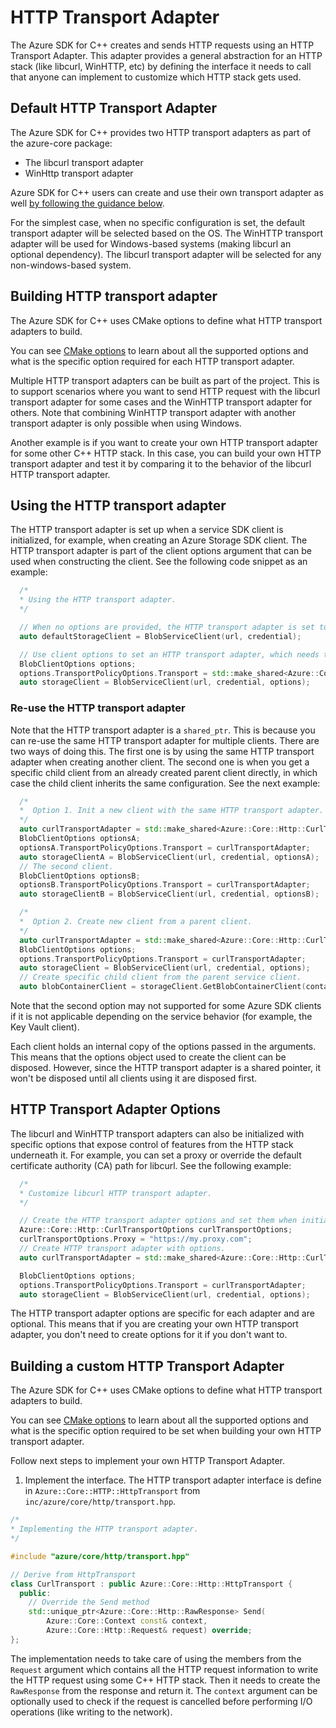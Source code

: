# HTTP Transport Adapter

The Azure SDK for C++ creates and sends HTTP requests using an HTTP Transport Adapter. This adapter provides a general abstraction for an HTTP stack (like libcurl, WinHTTP, etc) by defining the interface it needs to call that anyone can implement to customize which HTTP stack gets used.

## Default HTTP Transport Adapter
The Azure SDK for C++ provides two HTTP transport adapters as part of the azure-core package:
- The libcurl transport adapter
- WinHttp transport adapter

Azure SDK for C++ users can create and use their own transport adapter as well [by following the guidance below](#Building-a-custom-HTTP-Transport-Adapter).

For the simplest case, when no specific configuration is set, the default transport adapter will be selected based on the OS. The WinHTTP transport adapter will be used for Windows-based systems (making libcurl an optional dependency). The libcurl transport adapter will be selected for any non-windows-based system.

## Building HTTP transport adapter

The Azure SDK for C++ uses CMake options to define what HTTP transport adapters to build.

You can see [CMake options](https://github.com/Azure/azure-sdk-for-cpp/blob/master/CONTRIBUTING.md#cmake-build-options) to learn about all the supported options and what is the specific option required for each HTTP transport adapter.

Multiple HTTP transport adapters can be built as part of the project. This is to support scenarios where you want to send HTTP request with the libcurl transport adapter for some cases and the WinHTTP transport adapter for others.
Note that combining WinHTTP transport adapter with another transport adapter is only possible when using Windows.

Another example is if you want to create your own HTTP transport adapter for some other C++ HTTP stack. In this case, you can build your own HTTP transport adapter and test it by comparing it to the behavior of the libcurl HTTP transport adapter.

## Using the HTTP transport adapter
The HTTP transport adapter is set up when a service SDK client is initialized, for example, when creating an Azure Storage SDK client. The HTTP transport adapter is part of the client options argument that can be used when constructing the client. See the following code snippet as an example:
```cpp
  /*
  * Using the HTTP transport adapter.
  */

  // When no options are provided, the HTTP transport adapter is set to the default one based on the compiler options passed in to CMake.
  auto defaultStorageClient = BlobServiceClient(url, credential);

  // Use client options to set an HTTP transport adapter, which needs to be a shared_ptr.
  BlobClientOptions options;
  options.TransportPolicyOptions.Transport = std::make_shared<Azure::Core::Http::CurlTransport>();
  auto storageClient = BlobServiceClient(url, credential, options);
```

### Re-use the HTTP transport adapter 
Note that the HTTP transport adapter is a `shared_ptr`. This is because you can re-use the same HTTP transport adapter for multiple clients. There are two ways of doing this. The first one is by using the same HTTP transport adapter when creating another client. The second one is when you get a specific child client from an already created parent client directly, in which case the child client inherits the same configuration. See the next example:

```cpp
  /* 
  *  Option 1. Init a new client with the same HTTP transport adapter.
  */
  auto curlTransportAdapter = std::make_shared<Azure::Core::Http::CurlTransport>();
  BlobClientOptions optionsA;
  optionsA.TransportPolicyOptions.Transport = curlTransportAdapter;
  auto storageClientA = BlobServiceClient(url, credential, optionsA);
  // The second client.
  BlobClientOptions optionsB;
  optionsB.TransportPolicyOptions.Transport = curlTransportAdapter;
  auto storageClientB = BlobServiceClient(url, credential, optionsB);

  /* 
  *  Option 2. Create new client from a parent client.
  */
  auto curlTransportAdapter = std::make_shared<Azure::Core::Http::CurlTransport>();
  BlobClientOptions options;
  options.TransportPolicyOptions.Transport = curlTransportAdapter;
  auto storageClient = BlobServiceClient(url, credential, options);
  // Create specific child client from the parent service client.
  auto blobContainerClient = storageClient.GetBlobContainerClient(containerName)
```

Note that the second option may not supported for some Azure SDK clients if it is not applicable depending on the service behavior (for example, the Key Vault client).

Each client holds an internal copy of the options passed in the arguments. This means that the options object used to create the client can be disposed. However, since the HTTP transport adapter is a shared pointer, it won't be disposed until all clients using it are disposed first.

## HTTP Transport Adapter Options
The libcurl and WinHTTP transport adapters can also be initialized with specific options that expose control of features from the HTTP stack underneath it. For example, you can set a proxy or override the default certificate authority (CA) path for libcurl. See the following example:
```cpp
  /*
  * Customize libcurl HTTP transport adapter.
  */

  // Create the HTTP transport adapter options and set them when initializing the adapter.
  Azure::Core::Http::CurlTransportOptions curlTransportOptions;
  curlTransportOptions.Proxy = "https://my.proxy.com";
  // Create HTTP transport adapter with options.
  auto curlTransportAdapter = std::make_shared<Azure::Core::Http::CurlTransport>(curlTransportOptions);

  BlobClientOptions options;
  options.TransportPolicyOptions.Transport = curlTransportAdapter; 
  auto storageClient = BlobServiceClient(url, credential, options);
```

The HTTP transport adapter options are specific for each adapter and are optional. This means that if you are creating your own HTTP transport adapter, you don't need to create options for it if you don't want to.


## Building a custom HTTP Transport Adapter
The Azure SDK for C++ uses CMake options to define what HTTP transport adapters to build.

You can see [CMake options](https://github.com/Azure/azure-sdk-for-cpp/blob/master/CONTRIBUTING.md#cmake-build-options) to learn about all the supported options and what is the specific option required to be set when building your own HTTP transport adapter.

Follow next steps to implement your own HTTP Transport Adapter.

1. Implement the interface. The HTTP transport adapter interface is define in `Azure::Core::HTTP::HttpTransport` from `inc/azure/core/http/transport.hpp`.

```cpp
/*
* Implementing the HTTP transport adapter.
*/

#include "azure/core/http/transport.hpp"

// Derive from HttpTransport
class CurlTransport : public Azure::Core::Http::HttpTransport {
  public:
    // Override the Send method
    std::unique_ptr<Azure::Core::Http::RawResponse> Send(
        Azure::Core::Context const& context,
        Azure::Core::Http::Request& request) override;
};
```

The implementation needs to take care of using the members from the `Request` argument which contains all the HTTP request information to write the HTTP request using some C++ HTTP stack. Then it needs to create the `RawResponse` from the response and return it. The `context` argument can be optionally used to check if the request is cancelled before performing I/O operations (like writing to the network). 
